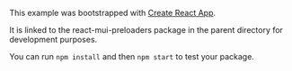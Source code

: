 This example was bootstrapped with [Create React App](https://github.com/facebook/create-react-app).

It is linked to the react-mui-preloaders package in the parent directory for development purposes.

You can run `npm install` and then `npm start` to test your package.
